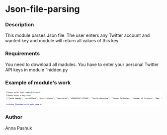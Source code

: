 # Json-file-parsing

### Description
This module parses Json file. The user enters any Twitter account and wanted key and module will return all values of this key

### Requirements
You need to download all madules.
You have to enter your personal Twitter API keys in module "hidden.py

### Example of module's work
![](screen.PNG)

### Author
Anna Pashuk
